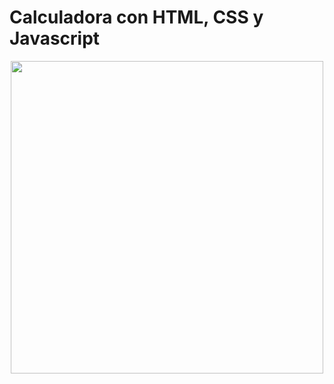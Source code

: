 # Calculadora con HTML, CSS y Javascript

<p align="center" >
     <img width="500" heigth="300" src="https://user-images.githubusercontent.com/103478653/215168041-f66546c6-a09f-4f6a-a689-1c61039b08ef.png">
</p>
